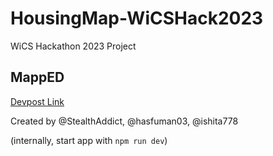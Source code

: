 # HousingMap-WiCSHack2023
WiCS Hackathon 2023 Project

## MappED
[Devpost Link](https://devpost.com/software/mapped-t5ag68?ref_content=my-projects-tab&ref_feature=my_projects)

Created by @StealthAddict, @hasfuman03, @ishita778


(internally, start app with `npm run dev`)
